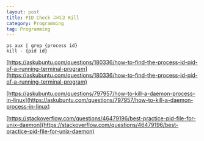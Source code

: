 ```yaml
---
layout: post
title: PID Check 그리고 Kill
category: Programming
tag: Programming
---
```



```
ps aux | grep {process id}
kill - {pid id}
```

[https://askubuntu.com/questions/180336/how-to-find-the-process-id-pid-of-a-running-terminal-program](https://askubuntu.com/questions/180336/how-to-find-the-process-id-pid-of-a-running-terminal-program)

[https://askubuntu.com/questions/797957/how-to-kill-a-daemon-process-in-linux](https://askubuntu.com/questions/797957/how-to-kill-a-daemon-process-in-linux)

[https://stackoverflow.com/questions/46479196/best-practice-pid-file-for-unix-daemon](https://stackoverflow.com/questions/46479196/best-practice-pid-file-for-unix-daemon)
